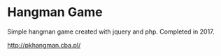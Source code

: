 ﻿# Hangman Game
 
Simple hangman game created with jquery and php. Completed in 2017.

http://pkhangman.cba.pl/
